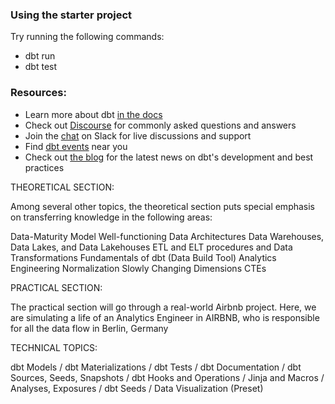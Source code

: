 ### Using the starter project

Try running the following commands:
- dbt run
- dbt test


### Resources:
- Learn more about dbt [in the docs](https://docs.getdbt.com/docs/introduction)
- Check out [Discourse](https://discourse.getdbt.com/) for commonly asked questions and answers
- Join the [chat](https://community.getdbt.com/) on Slack for live discussions and support
- Find [dbt events](https://events.getdbt.com) near you
- Check out [the blog](https://blog.getdbt.com/) for the latest news on dbt's development and best practices

THEORETICAL SECTION:

Among several other topics, the theoretical section puts special emphasis on transferring knowledge in the following areas:

Data-Maturity Model
Well-functioning Data Architectures
Data Warehouses, Data Lakes, and Data Lakehouses
ETL and ELT procedures and Data Transformations
Fundamentals of dbt (Data Build Tool)
Analytics Engineering
Normalization
Slowly Changing Dimensions
CTEs


PRACTICAL SECTION:

The practical section will go through a real-world Airbnb project. Here, we are simulating a life of an Analytics Engineer in AIRBNB, who is responsible for all the data flow in Berlin, Germany

TECHNICAL TOPICS:

dbt Models /
dbt Materializations / 
dbt Tests /
dbt Documentation /
dbt Sources, Seeds, Snapshots /
dbt Hooks and Operations /
Jinja and Macros /
Analyses, Exposures /
dbt Seeds /
Data Visualization (Preset)
